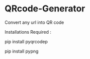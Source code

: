 # QRcode-Generator
Convert any url into QR code

Installations Required :

pip install pyqrcodep

pip install pypng
